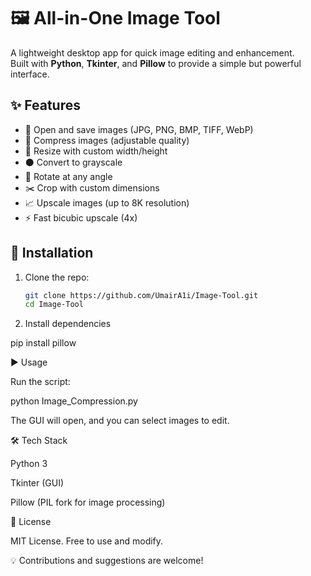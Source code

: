 # 🖼️ All-in-One Image Tool  

A lightweight desktop app for quick image editing and enhancement.  
Built with **Python**, **Tkinter**, and **Pillow** to provide a simple but powerful interface.  

## ✨ Features  
- 📂 Open and save images (JPG, PNG, BMP, TIFF, WebP)  
- 🔽 Compress images (adjustable quality)  
- 📏 Resize with custom width/height  
- ⚫ Convert to grayscale  
- 🔄 Rotate at any angle  
- ✂️ Crop with custom dimensions  
- 📈 Upscale images (up to 8K resolution)  
- ⚡ Fast bicubic upscale (4x)  

## 🚀 Installation  

1. Clone the repo:  
   ```bash
   git clone https://github.com/UmairA1i/Image-Tool.git
   cd Image-Tool

2. Install dependencies

pip install pillow

▶️ Usage

Run the script:

python Image_Compression.py


The GUI will open, and you can select images to edit.

🛠️ Tech Stack

Python 3

Tkinter (GUI)

Pillow (PIL fork for image processing)

📜 License

MIT License. Free to use and modify.

💡 Contributions and suggestions are welcome!
